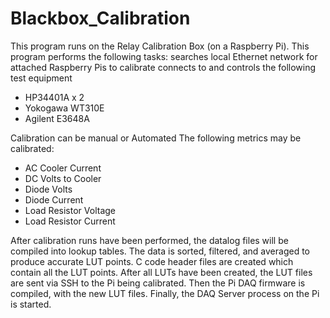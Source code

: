 # Blackbox_Calibration

This program runs on the Relay Calibration Box (on a Raspberry Pi). This program performs the following tasks:
searches local Ethernet network for attached Raspberry Pis to calibrate
connects to and controls the following test equipment
  - HP34401A x 2
  - Yokogawa WT310E
  - Agilent E3648A

Calibration can be manual or Automated
The following metrics may be calibrated:
  - AC Cooler Current
  - DC Volts to Cooler
  - Diode Volts
  - Diode Current
  - Load Resistor Voltage
  - Load Resistor Current

After calibration runs have been performed, the datalog files will be compiled into lookup tables. The data is sorted, filtered, and averaged to produce accurate LUT points. C code header files are created which contain all the LUT points. After all LUTs have been created, the LUT files are sent via SSH to the Pi being calibrated. Then the Pi DAQ firmware is compiled, with the new LUT files. Finally, the DAQ Server process on the Pi is started.
